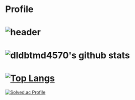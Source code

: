 # Profile
![header](https://capsule-render.vercel.app/api?type=waving&color=gradient&height=300&section=header&text=Github%20render&fontSize=90)
======
![dldbtmd4570's github stats](https://github-readme-stats.vercel.app/api?username=dldbtmd4570&show_icons=true)
======
[![Top Langs](https://github-readme-stats.vercel.app/api/top-langs/?username=dldbtmd4570)](https://github.com/dldbtmd4570/github-readme-stats)
======
[![Solved.ac Profile](http://mazassumnida.wtf/api/v2/generate_badge?boj=djdjman1)](https://solved.ac/djdjman1/)
